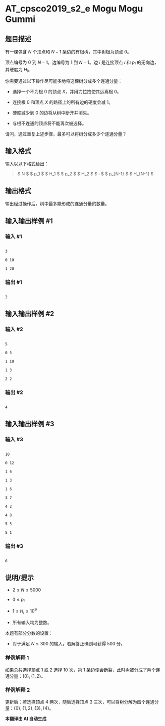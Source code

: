 # AT_cpsco2019_s2_e Mogu Mogu Gummi

## 题目描述

有一棵包含 $N$ 个顶点和 $N-1$ 条边的有根树，其中树根为顶点 $0$。

顶点编号为 $0$ 到 $N-1$，边编号为 $1$ 到 $N-1$。边 $i$ 是连接顶点 $i$ 和 $p_i$ 的无向边，其硬度为 $H_i$。

你需要通过以下操作尽可能多地将这棵树分成多个连通分量：

- 选择一个不为根 $0$ 的顶点 $X$，并用力拉拽使其远离根 $0$。
- 连接根 $0$ 和顶点 $X$ 的路径上的所有边的硬度会减 $1$。
- 硬度减少到 $0$ 的边将从树中断开并消失。
- 与根不连通的顶点将不能再次被选择。

请问，通过重复上述步骤，最多可以将树分成多少个连通分量？

## 输入格式

输入以以下格式给出：
> $ N $ $ p_1 $ $ H_1 $ $ p_2 $ $ H_2 $ $ : $ $ p_{N-1} $ $ H_{N-1} $

## 输出格式

输出经过操作后，树中最多能形成的连通分量的数量。

## 输入输出样例 #1

### 输入 #1

```
3
0 10
1 20
```

### 输出 #1

```
2
```

## 输入输出样例 #2

### 输入 #2

```
5
0 5
1 10
1 3
2 2
```

### 输出 #2

```
4
```

## 输入输出样例 #3

### 输入 #3

```
10
0 12
1 6
1 3
1 6
3 7
4 2
4 8
5 5
5 1
```

### 输出 #3

```
6
```

## 说明/提示

- $2 \le N \le 5000$
- $0 \le p_i$
- $1 \le H_i \le 10^9$
- 所有输入均为整数。

本题有部分分数的设置：

- 对于满足 $N \le 300$ 的输入，若解答正确则可获得 $500$ 分。

### 样例解释 1
如果总共选择顶点 $1$ 或 $2$ 选择 $10$ 次，第 $1$ 条边便会断裂，此时树被分成了两个连通分量：$\{0\}, \{1, 2\}$。

### 样例解释 2
更新后：若选择顶点 $4$ 两次，随后选择顶点 $3$ 三次，可以将树分解为四个连通分量：$\{0\}, \{1, 2\}, \{3\}, \{4\}$。

 **本翻译由 AI 自动生成**